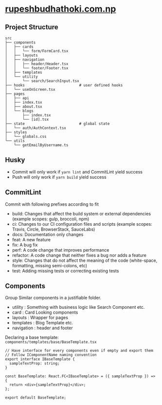 # [rupeshbudhathoki.com.np](https:-www.rupeshbudhathoki.com.np)


## Project Structure

```
src
├── components
│   ├── cards
│   │   └── form/FormCard.tsx
│   ├── layouts
│   ├── navigation
│   │   ├── header/Header.tsx
│   │   └── footer/Footer.tsx
│   ├── templates
│   └── utility
│       └── search/SearchInput.tsx
├── hooks                         # user defined hooks
│   └── useOnScreen.tsx
├── pages
│   ├── api
│   ├── index.tsx
│   ├── about.tsx
│   └── blogs
│       ├── index.tsx
│       └── [id].tsx
├── state                         # global state
│   └── auth/AuthContext.tsx
├── styles
│   └── globals.css
└── utils
    └── getEmailByUsername.ts
```

## Husky

- Commit will only work if `yarn lint` and CommitLint yield success
- Push  will only work if `yarn build` yield success

## CommitLint 

Commit with following prefixes according to fit

- build: Changes that affect the build system or external dependencies (example scopes: gulp, broccoli, npm)
- ci: Changes to our CI configuration files and scripts (example scopes: Travis, Circle, BrowserStack, SauceLabs)
- docs: Documentation only changes
- feat: A new feature
- fix: A bug fix
- perf: A code change that improves performance
- refactor: A code change that neither fixes a bug nor adds a feature
- style: Changes that do not affect the meaning of the code (white-space, formatting, missing semi-colons, etc)
- test: Adding missing tests or correcting existing tests

## Components

Group Similar components in a justifiable folder.

- utility : Something with business logic like Search Component etc.
- card : Card Looking components
- layouts : Wrapper for pages
- templates : Blog Template etc.
- navigation : header and footer 

Declaring a base template:  
`components/templates/base/BaseTemplate.tsx`

```tsx
// Have interface for every components even if empty and export them
// Follow IComponentName naming convention
export interface IBaseTemplate {
  sampleTextProp: string;
}

const BaseTemplate: React.FC<IBaseTemplate> = ({ sampleTextProp }) => {
  return <div>{sampleTextProp}</div>;
};

export default BaseTemplate;
```

